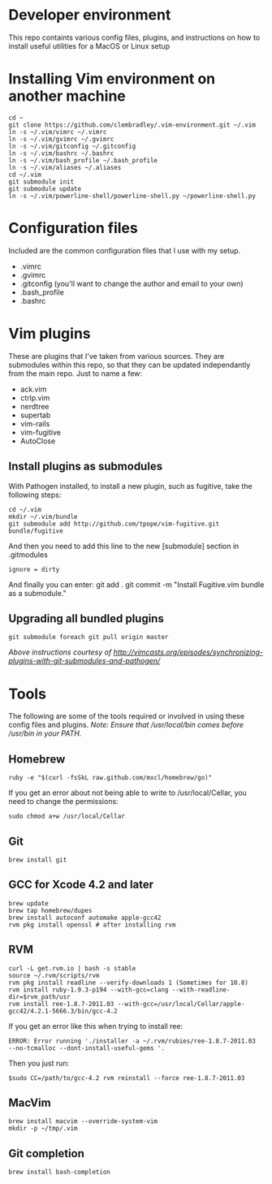# Developer environment
This repo containts various config files, plugins, and instructions on how to install useful utilities for a MacOS or Linux setup

# Installing Vim environment on another machine

	cd ~
	git clone https://github.com/clembradley/.vim-environment.git ~/.vim
	ln -s ~/.vim/vimrc ~/.vimrc
	ln -s ~/.vim/gvimrc ~/.gvimrc
	ln -s ~/.vim/gitconfig ~/.gitconfig
	ln -s ~/.vim/bashrc ~/.bashrc
	ln -s ~/.vim/bash_profile ~/.bash_profile
	ln -s ~/.vim/aliases ~/.aliases
	cd ~/.vim
	git submodule init
	git submodule update
	ln -s ~/.vim/powerline-shell/powerline-shell.py ~/powerline-shell.py

# Configuration files

Included are the common configuration files that I use with my setup.

* .vimrc
* .gvimrc
* .gitconfig (you'll want to change the author and email to your own)
* .bash_profile
* .bashrc

# Vim plugins

These are plugins that I've taken from various sources. They are submodules within this repo, so that they can be updated independantly from the main repo. Just to name a few:

* ack.vim
* ctrlp.vim
* nerdtree
* supertab
* vim-rails
* vim-fugitive
* AutoClose


## Install plugins as submodules

With Pathogen installed, to install a new plugin, such as fugitive, take the following steps:

	cd ~/.vim
	mkdir ~/.vim/bundle
	git submodule add http://github.com/tpope/vim-fugitive.git bundle/fugitive

And then you need to add this line to the new [submodule] section in .gitmodules

	ignore = dirty

And finally you can enter:
	git add .
	git commit -m "Install Fugitive.vim bundle as a submodule."


## Upgrading all bundled plugins

	git submodule foreach git pull origin master

*Above instructions courtesy of http://vimcasts.org/episodes/synchronizing-plugins-with-git-submodules-and-pathogen/*

# Tools

The following are some of the tools required or involved in using these config files and plugins. 
*Note: Ensure that /usr/local/bin comes before /usr/bin in your PATH.*


## Homebrew

	ruby -e "$(curl -fsSkL raw.github.com/mxcl/homebrew/go)"

If you get an error about not being able to write to /usr/local/Cellar, you need to change the permissions:

	sudo chmod a+w /usr/local/Cellar

## Git

	brew install git

## GCC for Xcode 4.2 and later

	brew update
	brew tap homebrew/dupes
	brew install autoconf automake apple-gcc42
	rvm pkg install openssl # after installing rvm

## RVM

	curl -L get.rvm.io | bash -s stable
	source ~/.rvm/scripts/rvm
	rvm pkg install readline --verify-downloads 1 (Sometimes for 10.8)
	rvm install ruby-1.9.3-p194 --with-gcc=clang --with-readline-dir=$rvm_path/usr
	rvm install ree-1.8.7-2011.03 --with-gcc=/usr/local/Cellar/apple-gcc42/4.2.1-5666.3/bin/gcc-4.2

If you get an error like this when trying to install ree:

	ERROR: Error running './installer -a ~/.rvm/rubies/ree-1.8.7-2011.03
	--no-tcmalloc --dont-install-useful-gems '.

Then you just run:

	$sudo CC=/path/to/gcc-4.2 rvm reinstall --force ree-1.8.7-2011.03

## MacVim

	brew install macvim --override-system-vim
	mkdir -p ~/tmp/.vim

## Git completion
	
	brew install bash-completion



